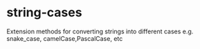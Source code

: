 # string-cases
Extension methods for converting strings into different cases e.g. snake_case, camelCase,PascalCase, etc
